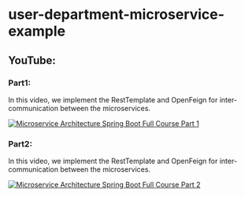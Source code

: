 # user-department-microservice-example
## YouTube:
### Part1: 
In this video, we implement the RestTemplate and OpenFeign for inter-communication between the microservices.

[![Microservice Architecture Spring Boot Full Course Part 1](https://img.youtube.com/vi/B21hZgzDTpQ/0.jpg)](https://www.youtube.com/watch?v=B21hZgzDTpQ)

### Part2: 
In this video, we implement the RestTemplate and OpenFeign for inter-communication between the microservices.

[![Microservice Architecture Spring Boot Full Course Part 2](https://img.youtube.com/vi/HSaSbWwE4TA/0.jpg)](https://www.youtube.com/watch?v=HSaSbWwE4TA)


